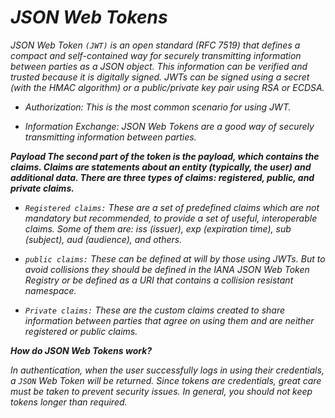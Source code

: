 # *JSON Web Tokens*

*JSON Web Token `(JWT)` is an open standard (RFC 7519) that defines a compact and self-contained way for securely transmitting information between parties as a JSON object. This information can be verified and trusted because it is digitally signed. JWTs can be signed using a secret (with the HMAC algorithm) or a public/private key pair using RSA or ECDSA.*


- *Authorization: This is the most common scenario for using JWT.*

- *Information Exchange: JSON Web Tokens are a good way of securely transmitting information between parties.*

***Payload The second part of the token is the payload, which contains the claims. Claims are statements about an entity (typically, the user) and additional data. There are three types of claims: registered, public, and private claims.***

* *`Registered claims:` These are a set of predefined claims which are not mandatory but recommended, to provide a set of useful, interoperable claims. Some of them are: iss (issuer), exp (expiration time), sub (subject), aud (audience), and others.*

* *`public claims:` These can be defined at will by those using JWTs. But to avoid collisions they should be defined in the IANA JSON Web Token Registry or be defined as a URI that contains a collision resistant namespace.*

* *`Private claims:` These are the custom claims created to share information between parties that agree on using them and are neither registered or public claims.*

***How do JSON Web Tokens work?***

*In authentication, when the user successfully logs in using their credentials, a `JSON` Web Token will be returned. Since tokens are credentials, great care must be taken to prevent security issues. In general, you should not keep tokens longer than required.*
